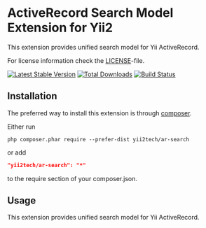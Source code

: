ActiveRecord Search Model Extension for Yii2
============================================

This extension provides unified search model for Yii ActiveRecord.

For license information check the [LICENSE](LICENSE.md)-file.

[![Latest Stable Version](https://poser.pugx.org/yii2tech/ar-search/v/stable.png)](https://packagist.org/packages/yii2tech/ar-search)
[![Total Downloads](https://poser.pugx.org/yii2tech/ar-search/downloads.png)](https://packagist.org/packages/yii2tech/ar-search)
[![Build Status](https://travis-ci.org/yii2tech/ar-search.svg?branch=master)](https://travis-ci.org/yii2tech/ar-search)


Installation
------------

The preferred way to install this extension is through [composer](http://getcomposer.org/download/).

Either run

```
php composer.phar require --prefer-dist yii2tech/ar-search
```

or add

```json
"yii2tech/ar-search": "*"
```

to the require section of your composer.json.


Usage
-----

This extension provides unified search model for Yii ActiveRecord.